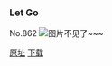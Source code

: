 ### Let Go
No.862
![图片不见了~~~](https://imgs.xkcd.com/comics/let_go.png)

[原址](https://xkcd.com//862) [下载](https://imgs.xkcd.com/comics/let_go.png)

